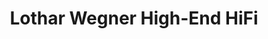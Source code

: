 ---
title: "Lothar Wegner High-End HiFi"
url: /dinslaken/lothar-wegner-high-end-hifi/
shop: Hifi
---